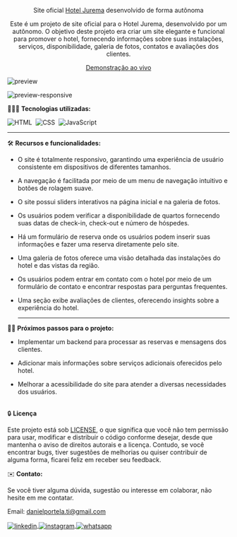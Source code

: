 <div align="center">

Site oficial <a href="https://juremahotel.netlify.app/">Hotel Jurema</a> desenvolvido de forma autônoma

<p>Este é um projeto de site oficial para o Hotel Jurema, desenvolvido por um autônomo. O objetivo deste projeto era criar um site elegante e funcional para promover o hotel, fornecendo informações sobre suas instalações, serviços, disponibilidade, galeria de fotos, contatos e avaliações dos clientes.</p>

<a href="https://juremahotel.netlify.app/">Demonstração ao vivo</a>
</div>

![preview](https://github.com/daniel-portela/Hotel-Jurema-website/assets/110783805/e294ab8c-f456-4492-8693-4c0eded93e8a)

![preview-responsive](https://github.com/daniel-portela/Hotel-Jurema-website/assets/110783805/5e196249-dbbe-44ae-a83e-0a08949b90c7)

👨🏼‍💻 <b>Tecnologias utilizadas:</b>

![HTML](https://img.shields.io/badge/-HTML-0D1117?style=for-the-badge&logo=html5&labelColor=0D1117)&nbsp;
![CSS](https://img.shields.io/badge/-CSS-0D1117?style=for-the-badge&logo=CSS3&logoColor=blue&labelColor=0D1117)&nbsp;
![JavaScript](https://img.shields.io/badge/-javascript-0D1117?style=for-the-badge&logo=javascript&logoColor=yellow&labelColor=0D1117)&nbsp;<hr>

🛠️ <b>Recursos e funcionalidades:</b>

- O site é totalmente responsivo, garantindo uma experiência de usuário consistente em dispositivos de diferentes tamanhos. 

- A navegação é facilitada por meio de um menu de navegação intuitivo e botões de rolagem suave. 

- O site possui sliders interativos na página inicial e na galeria de fotos. 

- Os usuários podem verificar a disponibilidade de quartos fornecendo suas datas de check-in, check-out e número de hóspedes.

- Há um formulário de reserva onde os usuários podem inserir suas informações e fazer uma reserva diretamente pelo site.
 
- Uma galeria de fotos oferece uma visão detalhada das instalações do hotel e das vistas da região.

- Os usuários podem entrar em contato com o hotel por meio de um formulário de contato e encontrar respostas para perguntas frequentes.

- Uma seção exibe avaliações de clientes, oferecendo insights sobre a experiência do hotel.<hr>

🕵🏻 <b>Próximos passos para o projeto:</b>

- Implementar um backend para processar as reservas e mensagens dos clientes.

- Adicionar mais informações sobre serviços adicionais oferecidos pelo hotel.

- Melhorar a acessibilidade do site para atender a diversas necessidades dos usuários.</br></br>

🔒 <b>Licença</b>

Este projeto está sob [LICENSE](LICENSE), o que significa que você não tem permissão para usar, modificar e distribuir o código conforme desejar, desde que mantenha o aviso de direitos autorais e a licença. Contudo, se você encontrar bugs, tiver sugestões de melhorias ou quiser contribuir de alguma forma, ficarei feliz em receber seu feedback.

✉️ <b>Contato:</b>

Se você tiver alguma dúvida, sugestão ou interesse em colaborar, não hesite em me contatar.

Email: <a href="mailto:danielportela.ti@gmail.com">danielportela.ti@gmail.com</a> 

<a href="https://linkedin.com/in/danieportelati" target="_blank">
  <img align="center" src="https://img.shields.io/badge/ - LinkedIn-05122A?style=flat&logo=linkedin" alt="linkedin"/>
</a>
 <a href="https://instagram.com/danielportelati" target="_blank">
 <img align="center" src="https://img.shields.io/badge/ - Instagram-05122A?style=flat&logo=instagram" alt="instagram"/>
</a>
 <a href="https://wa.me/77999408643" target="_blank">
 <img align="center" src="https://img.shields.io/badge/-Whatsapp-05122A?style=flat&logo=whatsapp" alt="whatsapp"/>
</a>
